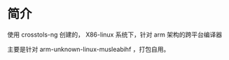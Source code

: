 # 简介
使用 crosstols-ng 创建的， X86-linux 系统下，针对 arm 架构的跨平台编译器

主要是针对 arm-unknown-linux-musleabihf ，打包自用。
